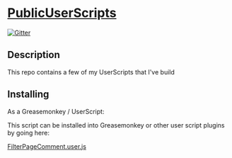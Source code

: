 # [PublicUserScripts](https://github.com/KhanhPham2411/PublicUserScripts)

[![Gitter](https://badges.gitter.im/Join%20Chat.svg)]()

## Description

This repo contains a few of my UserScripts that I've build


Installing
----------

As a Greasemonkey / UserScript:

This script can be installed into Greasemonkey or other user script plugins by going here:

[FilterPageComment.user.js](https://github.com/KhanhPham2411/PublicUserScripts/raw/main/Facebook/FilterPageComment.user.js)


